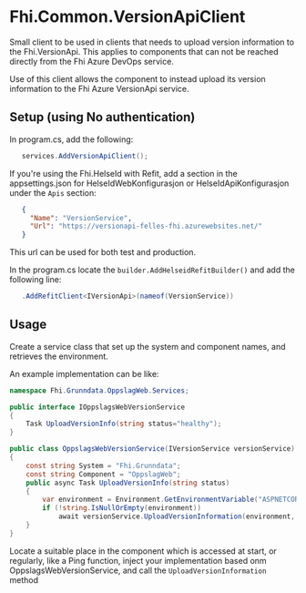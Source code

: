# Fhi.Common.VersionApiClient

Small client to be used in clients that needs to upload version information to the Fhi.VersionApi.
This applies to components that can not be reached directly from the Fhi Azure DevOps service.

Use of this client allows the component to instead upload its version information to the Fhi Azure VersionApi service.

## Setup (using No authentication)

In program.cs, add the following:

```csharp
   services.AddVersionApiClient();
```

If you're using the Fhi.HelseId with Refit, add a section in the appsettings.json for HelseIdWebKonfigurasjon or HelseIdApiKonfigurasjon under the `Apis` section:

```json
   {
     "Name": "VersionService",
     "Url": "https://versionapi-felles-fhi.azurewebsites.net/"
   }
```

This url can be used for both test and production.

In the program.cs locate the `builder.AddHelseidRefitBuilder()`
and add the following line:

```csharp
   .AddRefitClient<IVersionApi>(nameof(VersionService))
```

## Usage

Create a service class that set up the system and component names, and retrieves the environment.

An example implementation can be like:

```csharp
namespace Fhi.Grunndata.OppslagWeb.Services;

public interface IOppslagsWebVersionService
{
    Task UploadVersionInfo(string status="healthy");
}

public class OppslagsWebVersionService(IVersionService versionService) : IOppslagsWebVersionService
{
    const string System = "Fhi.Grunndata";
    const string Component = "OppslagWeb";
    public async Task UploadVersionInfo(string status)
    {
        var environment = Environment.GetEnvironmentVariable("ASPNETCORE_ENVIRONMENT");
        if (!string.IsNullOrEmpty(environment))
            await versionService.UploadVersionInformation(environment, System, Component, status);
    }
}
```

Locate a suitable place in the component which is accessed at start, or regularly, like a Ping function, inject your implementation based onm OppslagsWebVersionService, and call the `UploadVersionInformation` method


